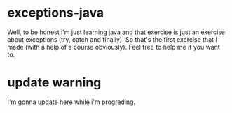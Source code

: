 # exceptions-java
Well, to be honest i'm just learning java and that exercise is just an exercise about exceptions (try, catch and finally). 
So that's the first exercise that I made (with a help of a course obviously).
Feel free to help me if you want to.

# update warning
I'm gonna update here while i'm progreding.
